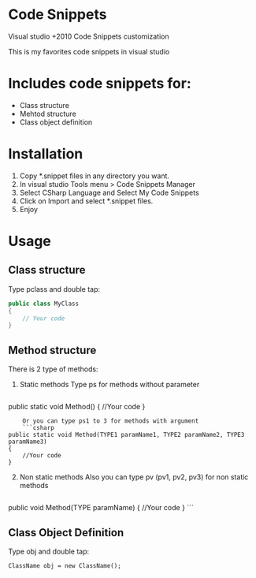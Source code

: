 # Code Snippets
 Visual studio +2010 Code Snippets customization

This is my favorites code snippets in visual studio

# Includes code snippets for:
- Class structure
- Mehtod structure
- Class object definition

# Installation
1. Copy *.snippet files in any directory you want.
2. In visual studio Tools menu > Code Snippets Manager
3. Select CSharp Language and Select My Code Snippets
4. Click on Import and select *.snippet files.
5. Enjoy

# Usage
## Class structure
Type pclass and double tap:
```csharp
public class MyClass
{
	// Your code
}
```
## Method structure
There is 2 type of methods:
1.  Static methods
	Type ps for methods without parameter
	```csharp
public static void Method()
{
	//Your code
}
```
	Or you can type ps1 to 3 for methods with argument
	```csharp
public static void Method(TYPE1 paramName1, TYPE2 paramName2, TYPE3 paramName3)
{
	//Your code
}
```
2. Non static methods
	Also you can type pv (pv1, pv2, pv3) for non static methods
	```csharp
public void Method(TYPE paramName)
{
	//Your code
}
	```

## Class Object Definition
Type obj and double tap:

    ClassName obj = new ClassName();